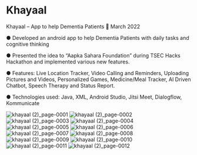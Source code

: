 # Khayaal
Khayaal – App to help Dementia Patients 🔗 March 2022  

● Developed an android app to help Dementia Patients with daily tasks and cognitive thinking  

● Presented the idea to “Aapka Sahara Foundation” during TSEC Hacks Hackathon and implemented
various new features.  

● Features: Live Location Tracker, Video Calling and Reminders, Uploading Pictures and Videos,
Personalized Games, Medicine/Meal Tracker, AI Driven Chatbot, Speech Therapy and Status Report.  

● Technologies used: Java, XML, Android Studio, Jitsi Meet, Dialogflow, Kommunicate

![khayaal (2)_page-0001](https://github.com/vedant218/Khayaal/assets/75077134/f11bfb35-cc7c-4b5d-8497-a789be1b5ee3)
![khayaal (2)_page-0002](https://github.com/vedant218/Khayaal/assets/75077134/76c865ef-d401-4995-b482-ddc4e6a9d02c)
![khayaal (2)_page-0003](https://github.com/vedant218/Khayaal/assets/75077134/8361b6f6-2808-4381-9d06-1fee96a2b928)
![khayaal (2)_page-0004](https://github.com/vedant218/Khayaal/assets/75077134/cd0557c4-de92-4b05-aacc-f1b51e76ab94)
![khayaal (2)_page-0005](https://github.com/vedant218/Khayaal/assets/75077134/b6c92c35-af3d-4dee-bc0e-aee9291978e0)
![khayaal (2)_page-0006](https://github.com/vedant218/Khayaal/assets/75077134/4e00ea33-e1f4-4da4-aaf4-0ffe12e45cfc)
![khayaal (2)_page-0007](https://github.com/vedant218/Khayaal/assets/75077134/5387dfd4-f738-473d-a6fc-5083a237565c)
![khayaal (2)_page-0008](https://github.com/vedant218/Khayaal/assets/75077134/13731e57-3ccd-43ad-9d91-7d6d6fbac1e5)
![khayaal (2)_page-0009](https://github.com/vedant218/Khayaal/assets/75077134/70bf5d9a-6521-4644-a53b-5dfa581cbae3)
![khayaal (2)_page-0010](https://github.com/vedant218/Khayaal/assets/75077134/a26ad84a-98e4-41f4-b19a-a48a04c08e9b)
![khayaal (2)_page-0011](https://github.com/vedant218/Khayaal/assets/75077134/205316e6-57df-4f56-983e-1196d8bb2a6f)
![khayaal (2)_page-0012](https://github.com/vedant218/Khayaal/assets/75077134/3dd1b40c-11ee-4d96-abd7-3d5da90814d9)
